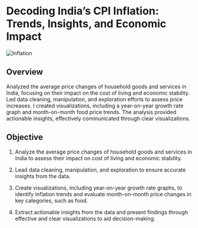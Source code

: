 # Decoding India’s CPI Inflation: Trends, Insights, and Economic Impact

![Inflation](https://github.com/Bhavana570/India_CPI_Inflation/blob/main/CPI%20INFLATION(Pic).jpeg)

## Overview
Analyzed the average price changes of household goods and services in India, focusing on their impact on the cost of living and economic stability. Led data cleaning, manipulation, and exploration efforts to assess price increases. I created visualizations, including a year-on-year growth rate graph and month-on-month food price trends. The analysis provided actionable insights, effectively communicated through clear visualizations.

## Objective
1. Analyze the average price changes of household goods and services in India to assess their impact on cost of living and economic stability.

2. Lead data cleaning, manipulation, and exploration to ensure accurate insights from the data.

3. Create visualizations, including year-on-year growth rate graphs, to identify inflation trends and evaluate month-on-month price changes in key categories, such as food.

4. Extract actionable insights from the data and present findings through effective and clear visualizations to aid decision-making.

